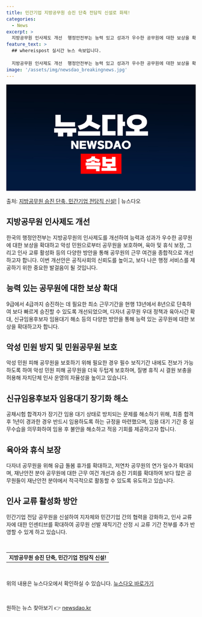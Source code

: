 ```yaml
---
title: 민간기업 지방공무원 승진 단축 전담직 신설로 화제!
categories:
  - News
excerpt: >
  지방공무원 인사제도 개선  행정안전부는 능력 있고 성과가 우수한 공무원에 대한 보상을 확대하기 위해 인사 관…
feature_text: >
  ## whereispost 실시간 뉴스 속보입니다.

  지방공무원 인사제도 개선  행정안전부는 능력 있고 성과가 우수한 공무원에 대한 보상을 확대하기 위해 인사 관…
image: '/assets/img/newsdao_breakingnews.jpg'
---
```


![뉴스다오 속보](/assets/img/newsdao_breakingnews.jpg)

<p>출처: <a href="https://newsdao.kr/4435" rel="dofollow">지방공무원 승진 단축, 민간기업 전담직 신설!</a> | 뉴스다오</p>

<h2 data-ke-size="size26">지방공무원 인사제도 개선</h2>
<p data-ke-size="size16">한국의 행정안전부는 지방공무원의 인사제도를 개선하여 능력과 성과가 우수한 공무원에 대한 보상을 확대하고 악성 민원으로부터 공무원을 보호하며, 육아 및 휴식 보장, 그리고 인사 교류 활성화 등의 다양한 방안을 통해 공무원의 근무 여건을 종합적으로 개선하고자 합니다. 이번 개선안은 공직사회의 신뢰도를 높이고, 보다 나은 행정 서비스를 제공하기 위한 중요한 발걸음이 될 것입니다.</p>

<h2 data-ke-size="size26">능력 있는 공무원에 대한 보상 확대</h2>
<p data-ke-size="size16">9급에서 4급까지 승진하는 데 필요한 최소 근무기간을 현행 13년에서 8년으로 단축하여 보다 빠르게 승진할 수 있도록 개선되었으며, 다자녀 공무원 우대 정책과 육아시간 확대, 신규임용후보자 임용대기 해소 등의 다양한 방안을 통해 능력 있는 공무원에 대한 보상을 확대하고자 합니다.</p>

<h2 data-ke-size="size26">악성 민원 방지 및 민원공무원 보호</h2>
<p data-ke-size="size16">악성 민원 피해 공무원을 보호하기 위해 필요한 경우 필수 보직기간 내에도 전보가 가능하도록 하여 악성 민원 피해 공무원을 더욱 두텁게 보호하며, 질병 휴직 시 결원 보충을 허용해 자치단체 인사 운영의 자율성을 높이고 있습니다.</p>

<h2 data-ke-size="size26">신규임용후보자 임용대기 장기화 해소</h2>
<p data-ke-size="size16">공채시험 합격자가 장기간 임용 대기 상태로 방치되는 문제를 해소하기 위해, 최종 합격 후 1년이 경과한 경우 반드시 임용하도록 하는 규정을 마련했으며, 임용 대기 기간 중 실무수습을 의무화하여 임용 후 불안을 해소하고 적응 기회를 제공하고자 합니다.</p>

<h2 data-ke-size="size26">육아와 휴식 보장</h2>
<p data-ke-size="size16">다자녀 공무원을 위해 유급 돌봄 휴가를 확대하고, 저연차 공무원의 연가 일수가 확대되며, 재난안전 분야 공무원에 대한 근무 여건 개선과 승진 기회를 확대하여 보다 많은 공무원들이 재난안전 분야에서 적극적으로 활동할 수 있도록 유도하고 있습니다.</p>

<h2 data-ke-size="size26">인사 교류 활성화 방안</h2>
<p data-ke-size="size16">민간기업 전담 공무원을 신설하여 지자체와 민간기업 간의 협력을 강화하고, 인사 교류자에 대한 인센티브를 확대하여 공무원 선발 재직기간 산정 시 교류 기간 전부를 추가 반영할 수 있게 하고 있습니다.</p>

<p data-ke-size="size16">&nbsp;</p>

<table>
<tbody>
<tr>
<td style="text-align: center; height: 17px;"><b>지방공무원 승진 단축, 민간기업 전담직 신설!</b></td>
</tr>
</tbody>
</table>

<p data-ke-size="size16">&nbsp;</p>

<p data-ke-size="size16">위의 내용은 뉴스다오에서 확인하실 수 있습니다. <a href="https://newsdao.kr/4435">뉴스다오 바로가기</a></p>
<p data-ke-size="size16">&nbsp;</p> 

원하는 뉴스 찾아보기 👉 <a href="https://newsdao.kr" rel="dofollow">newsdao.kr</a>


